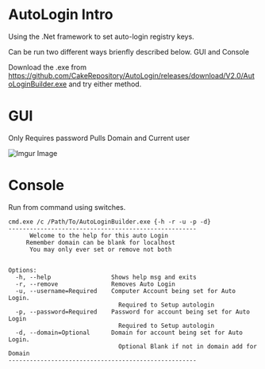 # AutoLogin Intro
Using the .Net framework to set auto-login registry keys.

Can be run two different ways brienfly described below. GUI and Console

Download the .exe from https://github.com/CakeRepository/AutoLogin/releases/download/V2.0/AutoLoginBuilder.exe and try either method. 

# GUI
Only Requires password Pulls Domain and Current user

![Imgur Image](https://i.imgur.com/YT3vj8x.png)

# Console
Run from command using switches.
```
cmd.exe /c /Path/To/AutoLoginBuilder.exe {-h -r -u -p -d}
-----------------------------------------------------
      Welcome to the help for this auto Login
     Remember domain can be blank for localhost
      You may only ever set or remove not both


Options:
  -h, --help                 Shows help msg and exits
  -r, --remove               Removes Auto Login
  -u, --username=Required    Computer Account being set for Auto Login.
                               Required to Setup autologin
  -p, --password=Required    Password for account being set for Auto Login
                               Required to Setup autologin
  -d, --domain=Optional      Domain for account being set for Auto Login.
                               Optional Blank if not in domain add for Domain
-----------------------------------------------------
```

